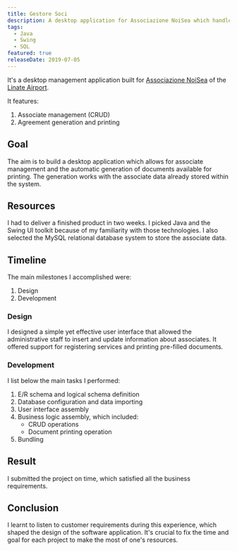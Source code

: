 ```yaml
---
title: Gestore Soci
description: A desktop application for Associazione NoiSea which handles associate data and services.
tags:
  - Java
  - Swing
  - SQL
featured: true
releaseDate: 2019-07-05
---
```


It's a desktop management application built for [Associazione NoiSea](https://www.associazionenoisea.eu/) of the [Linate Airport](https://www.milanairports.com/en).

It features:

1. Associate management (CRUD)
2. Agreement generation and printing

## Goal

The aim is to build a desktop application which allows for associate management and the automatic generation of documents available for printing.
The generation works with the associate data already stored within the system.

## Resources

I had to deliver a finished product in two weeks.
I picked Java and the Swing UI toolkit because of my familiarity with those technologies.
I also selected the MySQL relational database system to store the associate data.

## Timeline

The main milestones I accomplished were:

1. Design
2. Development

### Design

I designed a simple yet effective user interface that allowed the administrative staff to insert and update information about associates.
It offered support for registering services and printing pre-filled documents.

### Development

I list below the main tasks I performed:

1. E/R schema and logical schema definition
2. Database configuration and data importing
3. User interface assembly
4. Business logic assembly, which included:
   - CRUD operations
   - Document printing operation
5. Bundling

## Result

I submitted the project on time, which satisfied all the business requirements.

## Conclusion

I learnt to listen to customer requirements during this experience, which shaped the design of the software application.
It's crucial to fix the time and goal for each project to make the most of one's resources.
